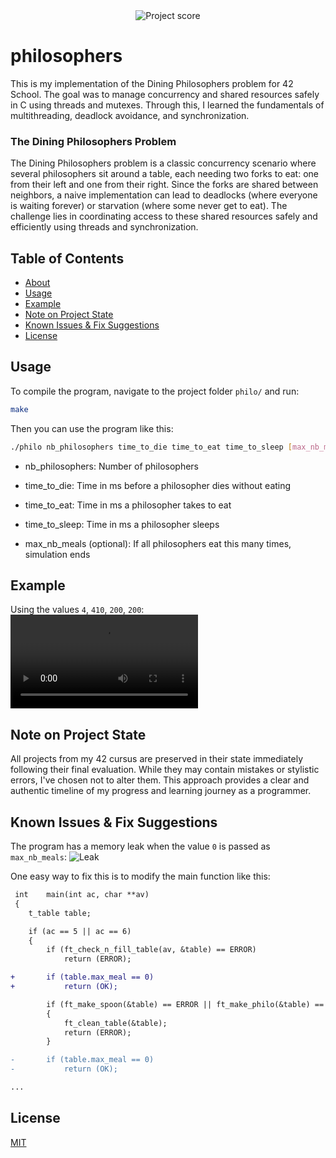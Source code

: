 <div align="center">
  <img src="https://i.ibb.co/Zzx7BpbW/Screenshot-from-2025-06-23-17-23-40.png" alt="Project score">
</div>

# philosophers
  
This is my implementation of the Dining Philosophers problem for 42 School. The goal was to manage concurrency and shared resources safely in C using threads and mutexes. Through this, I learned the fundamentals of multithreading, deadlock avoidance, and synchronization.

### The Dining Philosophers Problem

The Dining Philosophers problem is a classic concurrency scenario where several philosophers sit around a table, each needing two forks to eat: one from their left and one from their right. Since the forks are shared between neighbors, a naive implementation can lead to deadlocks (where everyone is waiting forever) or starvation (where some never get to eat). The challenge lies in coordinating access to these shared resources safely and efficiently using threads and synchronization.

## Table of Contents

- [About](#philosophers)
- [Usage](#usage)
- [Example](#example)
- [Note on Project State](#note-on-project-state)
- [Known Issues & Fix Suggestions](#known-issues--fix-suggestions)
- [License](#license)
  
## Usage

To compile the program, navigate to the project folder `philo/` and run:
```bash
make
```

Then you can use the program like this:
```bash
./philo nb_philosophers time_to_die time_to_eat time_to_sleep [max_nb_meals]
```

- nb_philosophers: Number of philosophers

- time_to_die: Time in ms before a philosopher dies without eating

- time_to_eat: Time in ms a philosopher takes to eat

- time_to_sleep: Time in ms a philosopher sleeps

- max_nb_meals (optional): If all philosophers eat this many times, simulation ends

## Example

Using the values `4`, `410`, `200`, `200`:  
<video src="https://github.com/user-attachments/assets/9daa6b96-51fd-4905-9ed4-4592b06fb5c8" controls></video>

## Note on Project State

All projects from my 42 cursus are preserved in their state immediately following their final evaluation. While they may contain mistakes or stylistic errors, I've chosen not to alter them. This approach provides a clear and authentic timeline of my progress and learning journey as a programmer.

## Known Issues & Fix Suggestions

The program has a memory leak when the value `0` is passed as `max_nb_meals`:
![Leak](https://i.ibb.co/20B0H9Cm/Screenshot-from-2025-06-23-16-26-26.png)  

One easy way to fix this is to modify the main function like this:  
```diff
 int	main(int ac, char **av)
 {
 	t_table	table;

 	if (ac == 5 || ac == 6)
 	{
 		if (ft_check_n_fill_table(av, &table) == ERROR)
 			return (ERROR);

+		if (table.max_meal == 0)
+			return (OK);

		if (ft_make_spoon(&table) == ERROR || ft_make_philo(&table) == ERROR)
		{
			ft_clean_table(&table);
			return (ERROR);
		}

-		if (table.max_meal == 0)
-			return (OK);

...
```

## License

[MIT](https://choosealicense.com/licenses/mit/)  
